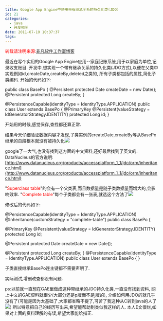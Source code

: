 ```yaml
---
title: Google App Engine中使用带有继承关系的持久化类(JDO)
id: 21
categories:
  - java
  - 开发相关
date: 2011-07-10 10:37:37
tags:
---
```


<span style="color: #ff0000;">转载请注明来源:</span>[非凡软件工作室博客](../ "非凡软件工作室博客")

最近在写个实用的Google App Engine应用--家庭记账系统,用于以家庭为单位,记录收支账目.
开发中,想实现一个带有继承关系的持久化类(JDO方式),以便在父类中实现例如id,createDate,createBy,deleted之类的,
所有子类都包括的属性,简化子类编码.
开始的代码如下:

public class BasePo {
@Persistent
protected Date createDate = new Date();
@Persistent
protected Long createBy;
}

@PersistenceCapable(identityType = IdentityType.APPLICATION)
public class User extends BasePo {
@PrimaryKey
@Persistent(valueStrategy = IdGeneratorStrategy.IDENTITY)
protected Long id;
}

开始用的时候,感觉保存,查找都还算正常.

结果今天仔细验证数据内容才发现,子类实例的createDate,createBy等从BasePo继承的自段根本就没有被持久化![](http://img.baidu.com/hi/face/i_f31.gif)

google了一大气,也没有找到这方面的中文资料,还好最后找到了英文的.
DataNucleus的官方说明:[http://www.datanucleus.org/products/accessplatform_1_1/jdo/orm/inheritance.html](http://www.datanucleus.org/products/accessplatform_1_1/jdo/orm/inheritance.html)

"<span style="color: #ff0000;">Superclass table</span>"的会有一个父类表,而且数据量是随子类数据量而增大的,会影响效率.
"<span style="color: #ff0000;">Complete table</span>"每个子类都会有一张表,就选这个方法了![](http://img.baidu.com/hi/face/i_f01.gif)

修改后的代码如下:

@PersistenceCapable(identityType = IdentityType.APPLICATION)
@Inheritance(customStrategy = "complete-table")
public class BasePo {

@PrimaryKey
@Persistent(valueStrategy = IdGeneratorStrategy.IDENTITY)
protected Long id;

@Persistent
protected Date createDate = new Date();

@Persistent
protected Long createBy;
}
@PersistenceCapable(identityType = IdentityType.APPLICATION)
public class User extends BasePo {
}

子类直接继承BasePo连主键都不需要声明了.

实际测试,增删改查都没有问题.

ps:以前就一直想在GAE里做成这种带继承的JDO持久化类,一直没有找到资料,
网上中文的GAE资料就很少(大部分还是p版而不是j版的),
介绍如何用JDO的就几乎没有了(可能是因为太基础了,大家都省略不提了,可苦了我这种从C转到java的人了![](http://img.baidu.com/hi/face/i_f03.gif))
所以特意把自己的经历写出来,希望能帮助到类似我这样的人.
本人E文很烂,如果对上面的资料理解的有误,希望大家能给指正.